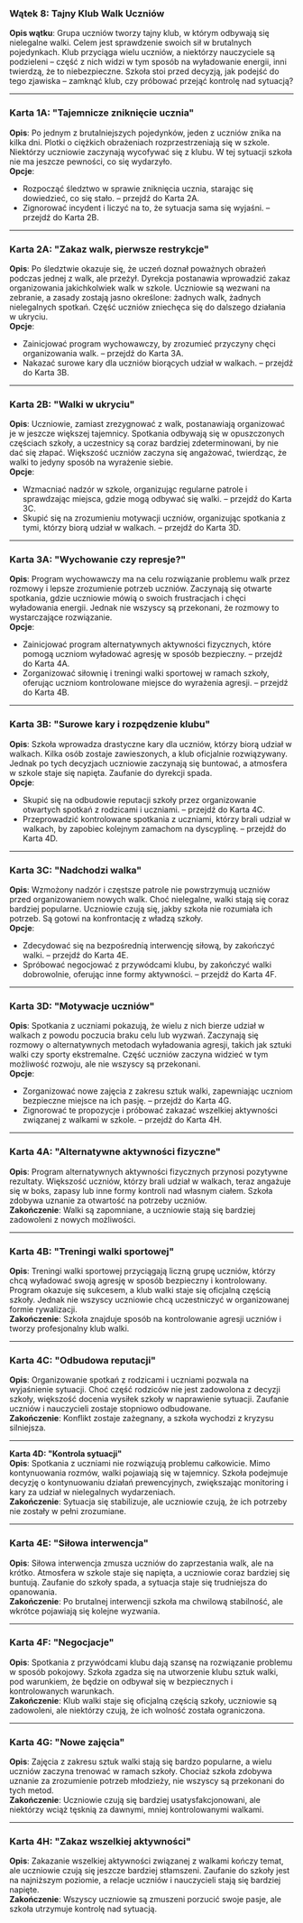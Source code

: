 ﻿### **Wątek 8: Tajny Klub Walk Uczniów**

**Opis wątku**: Grupa uczniów tworzy tajny klub, w którym odbywają się nielegalne walki. Celem jest sprawdzenie swoich sił w brutalnych pojedynkach. Klub przyciąga wielu uczniów, a niektórzy nauczyciele są podzieleni – część z nich widzi w tym sposób na wyładowanie energii, inni twierdzą, że to niebezpieczne. Szkoła stoi przed decyzją, jak podejść do tego zjawiska – zamknąć klub, czy próbować przejąć kontrolę nad sytuacją?

----------

### **Karta 1A: "Tajemnicze zniknięcie ucznia"**

**Opis**: Po jednym z brutalniejszych pojedynków, jeden z uczniów znika na kilka dni. Plotki o ciężkich obrażeniach rozprzestrzeniają się w szkole. Niektórzy uczniowie zaczynają wycofywać się z klubu. W tej sytuacji szkoła nie ma jeszcze pewności, co się wydarzyło.  
**Opcje**:

-   Rozpocząć śledztwo w sprawie zniknięcia ucznia, starając się dowiedzieć, co się stało. – przejdź do Karta 2A.
-   Zignorować incydent i liczyć na to, że sytuacja sama się wyjaśni. – przejdź do Karta 2B.

----------

### **Karta 2A: "Zakaz walk, pierwsze restrykcje"**

**Opis**: Po śledztwie okazuje się, że uczeń doznał poważnych obrażeń podczas jednej z walk, ale przeżył. Dyrekcja postanawia wprowadzić zakaz organizowania jakichkolwiek walk w szkole. Uczniowie są wezwani na zebranie, a zasady zostają jasno określone: żadnych walk, żadnych nielegalnych spotkań. Część uczniów zniechęca się do dalszego działania w ukryciu.  
**Opcje**:

-   Zainicjować program wychowawczy, by zrozumieć przyczyny chęci organizowania walk. – przejdź do Karta 3A.
-   Nakazać surowe kary dla uczniów biorących udział w walkach. – przejdź do Karta 3B.

----------

### **Karta 2B: "Walki w ukryciu"**

**Opis**: Uczniowie, zamiast zrezygnować z walk, postanawiają organizować je w jeszcze większej tajemnicy. Spotkania odbywają się w opuszczonych częściach szkoły, a uczestnicy są coraz bardziej zdeterminowani, by nie dać się złapać. Większość uczniów zaczyna się angażować, twierdząc, że walki to jedyny sposób na wyrażenie siebie.  
**Opcje**:

-   Wzmacniać nadzór w szkole, organizując regularne patrole i sprawdzając miejsca, gdzie mogą odbywać się walki. – przejdź do Karta 3C.
-   Skupić się na zrozumieniu motywacji uczniów, organizując spotkania z tymi, którzy biorą udział w walkach. – przejdź do Karta 3D.

----------

### **Karta 3A: "Wychowanie czy represje?"**

**Opis**: Program wychowawczy ma na celu rozwiązanie problemu walk przez rozmowy i lepsze zrozumienie potrzeb uczniów. Zaczynają się otwarte spotkania, gdzie uczniowie mówią o swoich frustracjach i chęci wyładowania energii. Jednak nie wszyscy są przekonani, że rozmowy to wystarczające rozwiązanie.  
**Opcje**:

-   Zainicjować program alternatywnych aktywności fizycznych, które pomogą uczniom wyładować agresję w sposób bezpieczny. – przejdź do Karta 4A.
-   Zorganizować siłownię i treningi walki sportowej w ramach szkoły, oferując uczniom kontrolowane miejsce do wyrażenia agresji. – przejdź do Karta 4B.

----------

### **Karta 3B: "Surowe kary i rozpędzenie klubu"**

**Opis**: Szkoła wprowadza drastyczne kary dla uczniów, którzy biorą udział w walkach. Kilka osób zostaje zawieszonych, a klub oficjalnie rozwiązywany. Jednak po tych decyzjach uczniowie zaczynają się buntować, a atmosfera w szkole staje się napięta. Zaufanie do dyrekcji spada.  
**Opcje**:

-   Skupić się na odbudowie reputacji szkoły przez organizowanie otwartych spotkań z rodzicami i uczniami. – przejdź do Karta 4C.
-   Przeprowadzić kontrolowane spotkania z uczniami, którzy brali udział w walkach, by zapobiec kolejnym zamachom na dyscyplinę. – przejdź do Karta 4D.

----------

### **Karta 3C: "Nadchodzi walka"**

**Opis**: Wzmożony nadzór i częstsze patrole nie powstrzymują uczniów przed organizowaniem nowych walk. Choć nielegalne, walki stają się coraz bardziej popularne. Uczniowie czują się, jakby szkoła nie rozumiała ich potrzeb. Są gotowi na konfrontację z władzą szkoły.  
**Opcje**:

-   Zdecydować się na bezpośrednią interwencję siłową, by zakończyć walki. – przejdź do Karta 4E.
-   Spróbować negocjować z przywódcami klubu, by zakończyć walki dobrowolnie, oferując inne formy aktywności. – przejdź do Karta 4F.

----------

### **Karta 3D: "Motywacje uczniów"**

**Opis**: Spotkania z uczniami pokazują, że wielu z nich bierze udział w walkach z powodu poczucia braku celu lub wyzwań. Zaczynają się rozmowy o alternatywnych metodach wyładowania agresji, takich jak sztuki walki czy sporty ekstremalne. Część uczniów zaczyna widzieć w tym możliwość rozwoju, ale nie wszyscy są przekonani.  
**Opcje**:

-   Zorganizować nowe zajęcia z zakresu sztuk walki, zapewniając uczniom bezpieczne miejsce na ich pasję. – przejdź do Karta 4G.
-   Zignorować te propozycje i próbować zakazać wszelkiej aktywności związanej z walkami w szkole. – przejdź do Karta 4H.

----------

### **Karta 4A: "Alternatywne aktywności fizyczne"**

**Opis**: Program alternatywnych aktywności fizycznych przynosi pozytywne rezultaty. Większość uczniów, którzy brali udział w walkach, teraz angażuje się w boks, zapasy lub inne formy kontroli nad własnym ciałem. Szkoła zdobywa uznanie za otwartość na potrzeby uczniów.  
**Zakończenie**: Walki są zapomniane, a uczniowie stają się bardziej zadowoleni z nowych możliwości.

----------

### **Karta 4B: "Treningi walki sportowej"**

**Opis**: Treningi walki sportowej przyciągają liczną grupę uczniów, którzy chcą wyładować swoją agresję w sposób bezpieczny i kontrolowany. Program okazuje się sukcesem, a klub walki staje się oficjalną częścią szkoły. Jednak nie wszyscy uczniowie chcą uczestniczyć w organizowanej formie rywalizacji.  
**Zakończenie**: Szkoła znajduje sposób na kontrolowanie agresji uczniów i tworzy profesjonalny klub walki.

----------

### **Karta 4C: "Odbudowa reputacji"**

**Opis**: Organizowanie spotkań z rodzicami i uczniami pozwala na wyjaśnienie sytuacji. Choć część rodziców nie jest zadowolona z decyzji szkoły, większość docenia wysiłek szkoły w naprawienie sytuacji. Zaufanie uczniów i nauczycieli zostaje stopniowo odbudowane.  
**Zakończenie**: Konflikt zostaje zażegnany, a szkoła wychodzi z kryzysu silniejsza.

----------

**Karta 4D: "Kontrola sytuacji"**  
**Opis**: Spotkania z uczniami nie rozwiązują problemu całkowicie. Mimo kontynuowania rozmów, walki pojawiają się w tajemnicy. Szkoła podejmuje decyzję o kontynuowaniu działań prewencyjnych, zwiększając monitoring i kary za udział w nielegalnych wydarzeniach.  
**Zakończenie**: Sytuacja się stabilizuje, ale uczniowie czują, że ich potrzeby nie zostały w pełni zrozumiane.

----------

### **Karta 4E: "Siłowa interwencja"**

**Opis**: Siłowa interwencja zmusza uczniów do zaprzestania walk, ale na krótko. Atmosfera w szkole staje się napięta, a uczniowie coraz bardziej się buntują. Zaufanie do szkoły spada, a sytuacja staje się trudniejsza do opanowania.  
**Zakończenie**: Po brutalnej interwencji szkoła ma chwilową stabilność, ale wkrótce pojawiają się kolejne wyzwania.

----------

### **Karta 4F: "Negocjacje"**

**Opis**: Spotkania z przywódcami klubu dają szansę na rozwiązanie problemu w sposób pokojowy. Szkoła zgadza się na utworzenie klubu sztuk walki, pod warunkiem, że będzie on odbywał się w bezpiecznych i kontrolowanych warunkach.  
**Zakończenie**: Klub walki staje się oficjalną częścią szkoły, uczniowie są zadowoleni, ale niektórzy czują, że ich wolność została ograniczona.

----------

### **Karta 4G: "Nowe zajęcia"**

**Opis**: Zajęcia z zakresu sztuk walki stają się bardzo popularne, a wielu uczniów zaczyna trenować w ramach szkoły. Chociaż szkoła zdobywa uznanie za zrozumienie potrzeb młodzieży, nie wszyscy są przekonani do tych metod.  
**Zakończenie**: Uczniowie czują się bardziej usatysfakcjonowani, ale niektórzy wciąż tęsknią za dawnymi, mniej kontrolowanymi walkami.

----------

### **Karta 4H: "Zakaz wszelkiej aktywności"**

**Opis**: Zakazanie wszelkiej aktywności związanej z walkami kończy temat, ale uczniowie czują się jeszcze bardziej stłamszeni. Zaufanie do szkoły jest na najniższym poziomie, a relacje uczniów i nauczycieli stają się bardziej napięte.  
**Zakończenie**: Wszyscy uczniowie są zmuszeni porzucić swoje pasje, ale szkoła utrzymuje kontrolę nad sytuacją.
